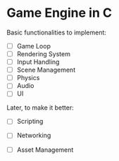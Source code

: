 # Game Engine in C

Basic functionalities to implement:
- [ ] Game Loop
- [ ] Rendering System
- [ ] Input Handling
- [ ] Scene Management
- [ ] Physics
- [ ] Audio
- [ ] UI

Later, to make it better:
- [ ] Scripting
- [ ] Networking
- [ ] Asset Management

